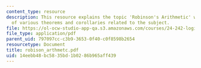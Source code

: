 ```yaml
---
content_type: resource
description: This resource explains the topic 'Robinson's Arithmetic' with the proofs
  of various theorems and corollaries related to the subject.
file: https://ol-ocw-studio-app-qa.s3.amazonaws.com/courses/24-242-logic-ii-spring-2004/14eebb48bc5835bd1b0286b965aff439_robison_arthmetc.pdf
file_type: application/pdf
parent_uid: 797097cc-c3b9-3653-0f40-c0f8598b2654
resourcetype: Document
title: robison_arthmetc.pdf
uid: 14eebb48-bc58-35bd-1b02-86b965aff439
---
```


